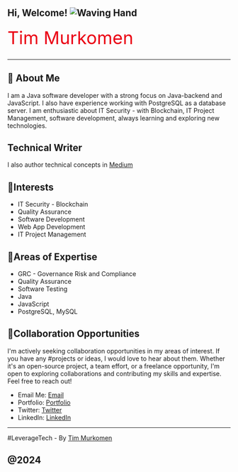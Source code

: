 ## Hi, Welcome! ![Waving Hand](https://media.giphy.com/media/xThtamkuyrS1TBl7jC/giphy.gif)

<svg xmlns="http://www.w3.org/2000/svg" width="400" height="60">
  <text x="0" y="40" font-size="40" fill="black">
    Tim Murkomen
    <animate attributeName="fill" values="red;blue;green;yellow;red" dur="4s" repeatCount="indefinite"/>
  </text>
</svg>

---
## 👀 About Me

I am a Java software developer with a strong focus on Java-backend and JavaScript. I also have experience working with PostgreSQL as a database server. I am enthusiastic about IT Security - with Blockchain, IT Project Management, software development, always learning and exploring new technologies.

## Technical Writer

I also author technical concepts in [Medium](https://medium.com/@timmurkomen)

## 💞️Interests
- IT Security - Blockchain
- Quality Assurance
- Software Development
- Web App Development
- IT Project Management

## 🌱Areas of Expertise
- GRC - Governance Risk and Compliance
- Quality Assurance
- Software Testing
- Java
- JavaScript
- PostgreSQL, MySQL

## 💞️Collaboration Opportunities

I'm actively seeking collaboration opportunities in my areas of interest. If you have any #projects or ideas, I would love to hear about them. Whether it's an open-source project, a team effort, or a freelance opportunity, I'm open to exploring collaborations and contributing my skills and expertise. Feel free to reach out!

- Email Me: [Email](mailto:timothymurkomen@outlook.com)
- Portfolio: [Portfolio](https://timmurkomen.com)
- Twitter: [Twitter](https://x.com/Tim_Murkomen)
- LinkedIn: [LinkedIn](https://linkedin.com/in/timoo20)

---
#LeverageTech - By [Tim Murkomen](https://timmurkomen.com/)

@2024
---
